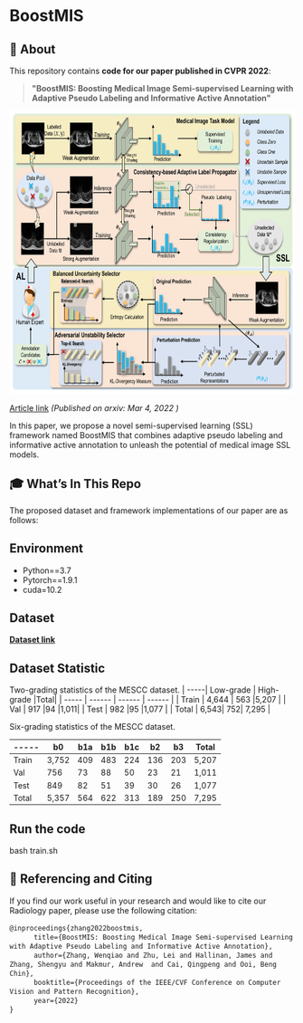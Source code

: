 # BoostMIS


## 📄 About

This repository contains **code for our paper published in CVPR 2022**:

> **"BoostMIS: Boosting Medical Image Semi-supervised Learning with Adaptive Pseudo Labeling and Informative Active Annotation"**


<div align=center><img height="500" src="imgs/framework.png"></div>

[Article link](https://arxiv.org/abs/2203.02533) _(Published on arxiv: Mar 4, 2022 )_

In this paper, we propose a novel semi-supervised learning (SSL) framework named BoostMIS that combines adaptive pseudo labeling and informative active annotation to unleash the potential of medical image SSL models.

## 🎓 What’s In This Repo

The proposed dataset and framework implementations of our paper are as follows:

## Environment

- Python==3.7
- Pytorch==1.9.1
- cuda=10.2


## Dataset 
[**Dataset link**](https://www.dropbox.com/s/56xjee1symuu2vv/MESCC%20dataset.zip?dl=0)

## Dataset Statistic

Two-grading statistics of the MESCC dataset.
|  -----| Low-grade | High-grade |Total|
| ----- | ------ | ------ | ------ |
| Train | 4,644 | 563 |5,207 |
| Val | 917 |94 |1,011|
| Test | 982 |95 |1,077 |
| Total | 6,543| 752| 7,295 |

Six-grading statistics of the MESCC dataset.

|  -----| b0 | b1a | b1b| b1c| b2| b3| Total|
| ----- | ------ | ------ | ------ |------ |------ |------ |------ |
| Train | 3,752 |409 |483 |224 |136 |203 |5,207|
| Val | 756 |73 |88 |50 |23 |21 |1,011|
| Test | 849 |82 |51 |39 |30| 26| 1,077|
| Total | 5,357 |564 |622 |313|189 |250 |7,295|



## Run the code
bash train.sh

## 🤝 Referencing and Citing 

If you find our work useful in your research and would like to cite our Radiology paper, please use the following citation:

```
@inproceedings{zhang2022boostmis,
      title={BoostMIS: Boosting Medical Image Semi-supervised Learning with Adaptive Pseudo Labeling and Informative Active Annotation}, 
      author={Zhang, Wenqiao and Zhu, Lei and Hallinan, James and Zhang, Shengyu and Makmur, Andrew  and Cai, Qingpeng and Ooi, Beng Chin},
      booktitle={Proceedings of the IEEE/CVF Conference on Computer Vision and Pattern Recognition},
      year={2022}
}
```
